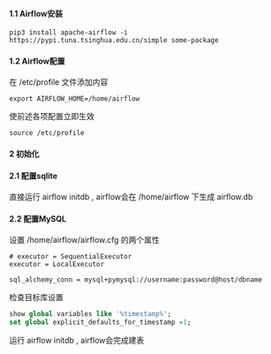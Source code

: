 #### 1.1 Airflow安装
```shell script
pip3 install apache-airflow -i https://pypi.tuna.tsinghua.edu.cn/simple some-package
```

#### 1.2 Airflow配置 

在 /etc/profile 文件添加内容   
```
export AIRFLOW_HOME=/home/airflow
```

使前述各项配置立即生效
```
source /etc/profile
```

#### 2 初始化
#### 2.1 配置sqlite
直接运行 airflow initdb , airflow会在 /home/airflow 下生成 airflow.db
#### 2.2 配置MySQL

设置 /home/airflow/airflow.cfg 的两个属性
```
# executor = SequentialExecutor
executor = LocalExecutor

sql_alchemy_conn = mysql+pymysql://username:password@host/dbname
```
检查目标库设置
``` SQL
show global variables like '%timestamp%';
set global explicit_defaults_for_timestamp =1;
```
运行 airflow initdb , airflow会完成建表